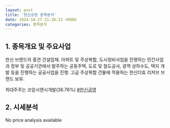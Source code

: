 ```yaml
---
layout: post
title: '한신공영 종목분석'
date: 2024-10-27 21:20:23 +0900
categories: 종목분석
---
```


## 1. 종목개요 및 주요사업

한신 브랜드의 중견 건설업체. 아파트 및 주상복합, 도시정비사업을 진행하는 민간사업과 정부 및 공공기관에서 발주하는 공동주택, 도로 및 철도공사, 광역 상하수도, 택지 개발 등을 진행하는 공공사업을 진행. 고급 주상복합 건물에 적용하는 한신더휴 리저브 브랜드 보유.

최대주주는 코암시앤시개발(36.76%)
[#한신공영](#)

## 2. 시세분석

No price analysis available
